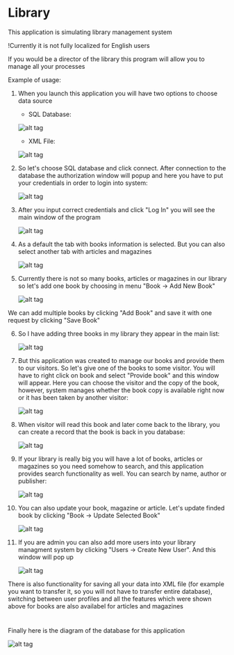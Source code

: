 # Library
This application is simulating library management system

!Currently it is not fully localized for English users

If you would be a director of the library this program will allow you to manage all your processes

Example of usage:

  1. When you launch this application you will have two options to choose data source
  
     - SQL Database:
     
     ![alt tag](https://github.com/SergiyLichenko/Library/blob/master/Docs/Login%20SQL.png)
     
     - XML File:
     
      ![alt tag](https://github.com/SergiyLichenko/Library/blob/master/Docs/Login%20XML.png)
      
  2. So let's choose SQL database and click connect. After connection to the database the authorization window will popup and here you have to put your credentials in order to login into system:
  
      ![alt tag](https://github.com/SergiyLichenko/Library/blob/master/Docs/Authorization.png)
      
  3. After you input correct credentials and click "Log In" you will see the main window of the program
  
       ![alt tag](https://github.com/SergiyLichenko/Library/blob/master/Docs/Main%20Window%20Books.png)
       
  4. As a default the tab with books information is selected. But you can also select another tab with articles and magazines
  
       ![alt tag](https://github.com/SergiyLichenko/Library/blob/master/Docs/Main%20Window%20Magazines%20and%20Articles.png)
       
  5. Currently there is not so many books, articles or magazines in our library so let's add one book by choosing in menu "Book -> Add New Book"
  
      ![alt tag](https://github.com/SergiyLichenko/Library/blob/master/Docs/Add%20Book.png)
      
  We can add multiple books by clicking "Add Book" and save it with one request by clicking "Save Book"
  
  6. So I have adding three books in my library they appear in the main list:
  
      ![alt tag](https://github.com/SergiyLichenko/Library/blob/master/Docs/After%203%20Add.png)
      
  7. But this application was created to manage our books and provide them to our visitors. So let's give one of the books to some visitor. You will have to right click on book and select "Provide book" and this window will appear. Here you can choose the visitor and the copy of the book, however, system manages whether the book copy is available right now or it has been taken by another visitor:
  
       ![alt tag](https://github.com/SergiyLichenko/Library/blob/master/Docs/Provide%20Book.png)
      
  8. When visitor will read this book and later come back to the library, you can create a record that the book is back in you database:
  
        ![alt tag](https://github.com/SergiyLichenko/Library/blob/master/Docs/Take%20back%20book.png)
        
  9. If your library is really big you will have a lot of books, articles or magazines so you need somehow to search, and this application provides search functionality as well. You can search by name, author or publisher:
  
        ![alt tag]( https://github.com/SergiyLichenko/Library/blob/master/Docs/Search.png)
        
  10. You can also update your book, magazine or article. Let's update finded book by clicking "Book -> Update Selected Book"
  
        ![alt tag](https://github.com/SergiyLichenko/Library/blob/master/Docs/Update%20book.png)
        
  11. If you are admin you can also add more users into your library managment system by clicking "Users -> Create New User". And this window will pop up
  
        ![alt tag](https://github.com/SergiyLichenko/Library/blob/master/Docs/Create%20User.png)
        

There is also functionality for saving all your data into XML file (for example you want to transfer it, so you will not have to transfer entire database), switching between user profiles and all the features which were shown above for books are also availabel for articles and magazines

#
Finally here is the diagram of the database for this application

 ![alt tag](https://github.com/SergiyLichenko/Library/blob/master/Docs/Database%20diagram.png)


       
  
  
      
      
  
  
